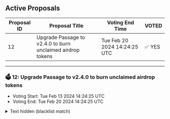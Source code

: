 ## Active Proposals

| Proposal ID | Proposal Title | Voting End Time | VOTED |
|-------------|----------------|-----------------|-------|
| 12 | Upgrade Passage to v2.4.0 to burn unclaimed airdrop tokens | Tue Feb 20 2024 14:24:25 UTC | ✅ YES |

---

### 🗳 12: Upgrade Passage to v2.4.0 to burn unclaimed airdrop tokens
- Voting Start: Tue Feb 13 2024 14:24:25 UTC
- Voting End: Tue Feb 20 2024 14:24:25 UTC

<details>
<summary>Text hidden (blacklist match)</summary>
 
</details>
